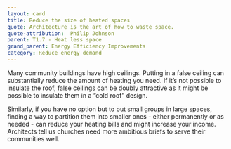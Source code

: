 ```yaml
---
layout: card
title: Reduce the size of heated spaces
quote: Architecture is the art of how to waste space.
quote-attribution:  Philip Johnson
parent: T1.7 - Heat less space
grand_parent: Energy Efficiency Improvements 
category: Reduce energy demand
---
```


<p>Many community buildings have high ceilings.  Putting in a false ceiling can substantially reduce the amount of heating you need. If it’s not possible to insulate the roof, false ceilings can be doubly attractive as it might be possible to insulate them in a “cold roof” design. </p><p> Similarly, if you have no option but to put small groups in large spaces, finding a way to partition them into smaller ones - either permanently or as needed - can reduce your heating bills and might increase your income. Architects tell us churches need more ambitious briefs to serve their communities well.  </p> 

